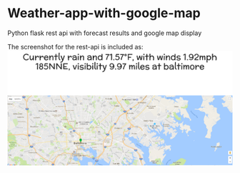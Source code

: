 # Weather-app-with-google-map
Python flask rest api with forecast results and google map display


The screenshot for the rest-api is included as:
![alt text](https://github.com/pn49571/Weather-app-with-google-map/blob/master/screenshot/1.png "Forecast and the map for baltimore")
